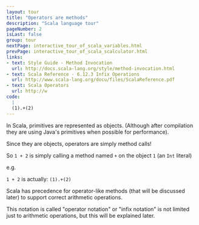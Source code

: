 ```yaml
---
layout: tour
title: "Operators are methods"
description: "Scala language tour"
pageNumber: 2
isLast: false
group: tour
nextPage: interactive_tour_of_scala_variables.html
prevPage: interactive_tour_of_scala_scalculator.html
links:
- text: Style Guide - Method Invocation
  url: http://docs.scala-lang.org/style/method-invocation.html
- text: Scala Reference - 6.12.3 Infix Operations
  url: http://www.scala-lang.org/docu/files/ScalaReference.pdf
- text: Scala Operators
  url: http://w
code:
  |
  (1).+(2)  
---
```


In Scala, primitives are represented as objects. (Although after compilation they are using Java's primitives when possible for performance).

Since they are objects, operators are simply method calls!

So `1 + 2` is simply calling a method named `+` on the object `1` (an `Int` literal)

e.g. 

`1 + 2` is actually: `(1).+(2)`

Scala has precedence for operator-like methods (that will be discussed later) to support correct arithmetic operations. 

This notation is called "operator notation" or "infix notation" is not limited just to arithmetic operations, but this will be explained later.